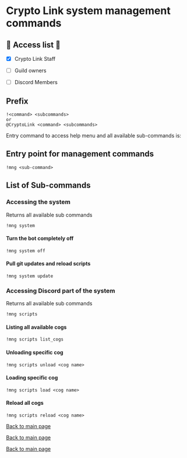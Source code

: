# Crypto Link system management commands

## :key: Access list :key:
- [X] Crypto Link Staff 
- [ ] Guild owners
- [ ] Discord Members


## Prefix
```text
!<command> <subcommands>
or
@CryptoLink <command> <subcommands>
```

Entry command to access help menu and all available sub-commands is:

## Entry point for management commands
```text
!mng <sub-command>
```

## List of Sub-commands
### Accessing the system
Returns all available sub commands
```text
!mng system
```
#### Turn the bot completely off
```text
!mng system off
```

#### Pull git updates and reload scripts
```text
!mng system update
```
### Accessing Discord part of the system
Returns all available sub commands
```text
!mng scripts
```
#### Listing all available cogs
```text
!mng scripts list_cogs
```
#### Unloading specific cog
```text
!mng scripts unload <cog name>
```

#### Loading specific cog
```text
!mng scripts load <cog name> 
```

#### Reload all cogs
```text
!mng scripts reload <cog name> 
```


[Back to main page](README.md)

[Back to main page](README.md)

[Back to main page](README.md)